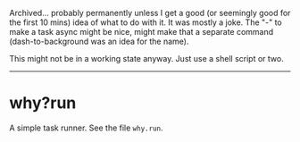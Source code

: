 Archived... probably permanently unless I get a good (or seemingly good for the first 10 mins) idea of what to do with it. It was mostly a joke. The "-" to make a task async might be nice, might make that a separate command (dash-to-background was an idea for the name). 

This might not be in a working state anyway. Just use a shell script or two.

---

# why?run
A simple task runner. See the file `why.run`.
